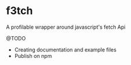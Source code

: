 # f3tch
A profilable wrapper around javascript's fetch Api

@TODO
- Creating documentation and example files
- Publish on npm
